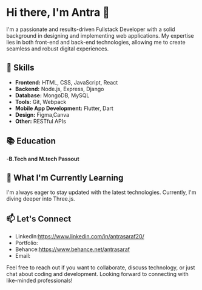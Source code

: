 # Hi there, I'm Antra 👋

I'm a passionate and results-driven Fullstack Developer with a solid background in designing and implementing web applications. My expertise lies in both front-end and back-end technologies, allowing me to create seamless and robust digital experiences.

## 🚀 Skills

- **Frontend:** HTML, CSS, JavaScript, React
- **Backend:** Node.js, Express, Django
- **Database:** MongoDB, MySQL
- **Tools:** Git, Webpack
- **Mobile App Development:** Flutter, Dart
- **Design:** Figma,Canva
- **Other:** RESTful APIs

## 📚 Education

-**B.Tech and M.tech Passout**

## 🌱 What I'm Currently Learning

I'm always eager to stay updated with the latest technologies. Currently, I'm diving deeper into Three.js.

## 📫 Let's Connect

- LinkedIn:https://www.linkedin.com/in/antrasaraf20/ 
- Portfolio:
- Behance:https://www.behance.net/antrasaraf
- Email: 

Feel free to reach out if you want to collaborate, discuss technology, or just chat about coding and development. Looking forward to connecting with like-minded professionals!
